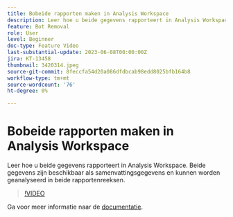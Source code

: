 ```yaml
---
title: Bobeide rapporten maken in Analysis Workspace
description: Leer hoe u beide gegevens rapporteert in Analysis Workspace. Beide gegevens zijn beschikbaar als samenvattingsgegevens en kunnen worden geanalyseerd in beide rapportenreeksen.
feature: Bot Removal
role: User
level: Beginner
doc-type: Feature Video
last-substantial-update: 2023-06-08T00:00:00Z
jira: KT-13458
thumbnail: 3420314.jpeg
source-git-commit: 8feccfa54d20a086dfdbcab98edd8025bfb164b8
workflow-type: tm+mt
source-wordcount: '76'
ht-degree: 0%

---
```



# Bobeide rapporten maken in Analysis Workspace

Leer hoe u beide gegevens rapporteert in Analysis Workspace. Beide gegevens zijn beschikbaar als samenvattingsgegevens en kunnen worden geanalyseerd in beide rapportenreeksen.

>[!VIDEO](https://video.tv.adobe.com/v/3420314/?learn=on)

Ga voor meer informatie naar de [documentatie](https://experienceleague.adobe.com/docs/analytics/components/dimensions/bot-name.html?lang=nl-NL).
